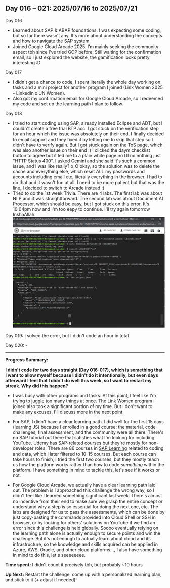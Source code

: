 ## Day 016 – 021: 2025/07/16 to 2025/07/21

Day 016

- Learned about SAP & ABAP foundations. I was expecting some coding, but so far there wasn’t any. It's more about understanding the concepts and how to navigate the SAP system.
- Joined Google Cloud Arcade 2025. I’m mainly seeking the community aspect tbh since I’ve tried GCP before. Still waiting for the confirmation email, so I just explored the website, the gamification looks pretty interesting :D

Day 017

- I didn't get a chance to code, I spent literally the whole day working on tasks and a mini project for another program I joined (Link Women 2025 - LinkedIn x UN Women).
- Also got my confirmation email for Google Cloud Arcade, so I redeemed my code and set up the learning path I plan to follow.

Day 018

- I tried to start coding using SAP, already installed Eclipse and ADT, but I couldn't create a free trial BTP acc. I got stuck on the verification step for an hour which the issue was absolutely on their end. I finally decided to email support and they fixed it by letting me to skip that step so I didn't have to verify again. But I got stuck again on the ToS page, which was also another issue on their end :) I clicked the daym checklist button to agree but it led me to a plain white page no UI no nothing just "HTTP Status 400". I asked Gemini and she said it's such a common issue, and I was like really? o_O okay, so the solution was to delete the cache and everything else, which reset ALL my passwords and accounts including email etc, literally everything in the browser. I had to do that and it wasn't fun at all. I need to be more patient but that was the line, I decided to switch to Arcade instead :)
- Tried to do the 1st week Trivia. There are 4 labs. The first lab was about NLP and it was straightforward. The second lab was about Document AI Processor, which should be easy, but I got stuck on this error. It's 10:04pm now and I'm too eepy to continue. I'll try again tomorrow InshaAllah. ![alt text](day-018-error.png)

Day 019: I solved the error, but I didn't code an hour in total

Day 020: -

---

**Progress Summary:**

**I didn't code for two days straight (Day 016-017), which is something that I want to allow myself because I didn't do it intentionally, but even days afterward I feel that I didn't do well this week, so I want to restart my streak. Why did this happen?**

- I was busy with other programs and tasks. At this point, I feel like I'm trying to juggle too many things at once. The Link Women program I joined also took a significant portion of my time. But I don't want to make any excuses, I'll discuss more in the next point.

- For SAP, I didn't have a clear learning path. I did well for the first 15 days (learning JS) because I enrolled in a good course: the material, code challenges, final assessment, and the community were all there. There's no SAP tutorial out there that satisfies what I'm looking for including YouTube. Udemy has SAP-related courses but they're mostly for non-developer roles. There are 86 courses in [SAP Learning](https://learning.sap.com/courses?page=1&roles=data_analyst&roles=data_scientist&roles=developer) related to coding and data, which I later filtered to 10-15 courses. But each course can take hours to finish, I tried the first two courses, but they mostly teach us how the platform works rather than how to code _something_ within the platform. I have something in mind to tackle this, let's see if it works or not.

- For Google Cloud Arcade, we actually have a clear learning path laid out. The problem is I approached this challenge the wrong way, so I didn't feel like I learned something significant last week. There's almost no incentive from their end to make sure we grasp the entire concept or understand why a step is so essential for doing the next one, etc. The labs are designed for us to pass the assessments, which can be done by just copy-pasting the commands provided into Cloud Shell or SSH in browser, or by looking for others' solutions on YouTube if we find an error since this challenge is held globally. Soooo eventually relying on the learning path alone is actually enough to secure points and win the challenge. But it's not enough to actually learn about cloud and its infrastructure, so the knowledge and skills acquired can be applied in Azure, AWS, Oracle, and other cloud platforms..., I also have something in mind to do this, let's seeeeeeee.

**Time spent:** I didn't count it precisely tbh, but probably \~10 hours

**Up Next:** Restart the challenge, come up with a personalized learning plan, and stick to it (+ adjust if needed)!
